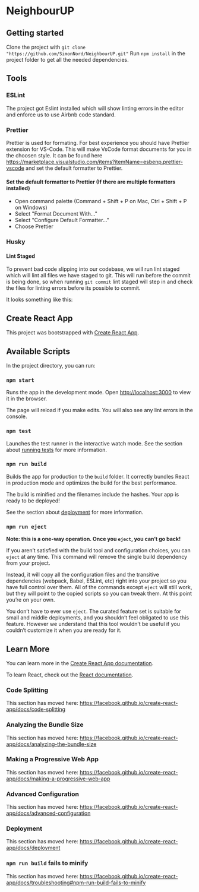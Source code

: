 # NeighbourUP

## Getting started

Clone the project with `git clone "https://github.com/SimonNord/NeighbourUP.git"`
Run `npm install` in the project folder to get all the needed dependencies.

## Tools

### ESLint

The project got Eslint installed which will show linting errors in the editor and enforce us to use Airbnb code standard.

### Prettier

Prettier is used for formating. For best experience you should have Prettier extension for VS-Code. This will make VsCode format documents for you in the choosen style.
It can be found here <https://marketplace.visualstudio.com/items?itemName=esbenp.prettier-vscode> and set the default formatter to Prettier.

#### Set the default formatter to Prettier (If there are multiple formatters installed)

- Open command palette (Command + Shift + P on Mac, Ctrl + Shift + P on Windows)
- Select "Format Document With..."
- Select "Configure Default Formatter..."
- Choose Prettier

### Husky

#### Lint Staged

To prevent bad code slipping into our codebase, we will run lint staged which will lint all files we have staged to git.
This will run before the commit is being done, so when running `git commit` lint staged will step in and check the files for linting errors before its possible to commit.

It looks something like this:

## Create React App

This project was bootstrapped with [Create React App](https://github.com/facebook/create-react-app).

## Available Scripts

In the project directory, you can run:

### `npm start`

Runs the app in the development mode.
Open [http://localhost:3000](http://localhost:3000) to view it in the browser.

The page will reload if you make edits.
You will also see any lint errors in the console.

### `npm test`

Launches the test runner in the interactive watch mode.
See the section about [running tests](https://facebook.github.io/create-react-app/docs/running-tests) for more information.

### `npm run build`

Builds the app for production to the `build` folder.
It correctly bundles React in production mode and optimizes the build for the best performance.

The build is minified and the filenames include the hashes.
Your app is ready to be deployed!

See the section about [deployment](https://facebook.github.io/create-react-app/docs/deployment) for more information.

### `npm run eject`

**Note: this is a one-way operation. Once you `eject`, you can’t go back!**

If you aren’t satisfied with the build tool and configuration choices, you can `eject` at any time. This command will remove the single build dependency from your project.

Instead, it will copy all the configuration files and the transitive dependencies (webpack, Babel, ESLint, etc) right into your project so you have full control over them. All of the commands except `eject` will still work, but they will point to the copied scripts so you can tweak them. At this point you’re on your own.

You don’t have to ever use `eject`. The curated feature set is suitable for small and middle deployments, and you shouldn’t feel obligated to use this feature. However we understand that this tool wouldn’t be useful if you couldn’t customize it when you are ready for it.

## Learn More

You can learn more in the [Create React App documentation](https://facebook.github.io/create-react-app/docs/getting-started).

To learn React, check out the [React documentation](https://reactjs.org/).

### Code Splitting

This section has moved here: <https://facebook.github.io/create-react-app/docs/code-splitting>

### Analyzing the Bundle Size

This section has moved here: <https://facebook.github.io/create-react-app/docs/analyzing-the-bundle-size>

### Making a Progressive Web App

This section has moved here: <https://facebook.github.io/create-react-app/docs/making-a-progressive-web-app>

### Advanced Configuration

This section has moved here: <https://facebook.github.io/create-react-app/docs/advanced-configuration>

### Deployment

This section has moved here: <https://facebook.github.io/create-react-app/docs/deployment>

### `npm run build` fails to minify

This section has moved here: <https://facebook.github.io/create-react-app/docs/troubleshooting#npm-run-build-fails-to-minify>
